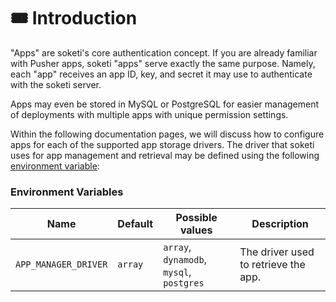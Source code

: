 # 🎟 Introduction

"Apps" are soketi's core authentication concept. If you are already familiar with Pusher apps, soketi "apps" serve exactly the same purpose. Namely, each "app" receives an app ID, key, and secret it may use to authenticate with the soketi server.

Apps may even be stored in MySQL or PostgreSQL for easier management of deployments with multiple apps with unique permission settings.

Within the following documentation pages, we will discuss how to configure apps for each of the supported app storage drivers. The driver that soketi uses for app management and retrieval may be defined using the following [environment variable](../getting-started/configuring-server.md):

### Environment Variables

| Name                 | Default | Possible values                          | Description                          |
| -------------------- | ------- | ---------------------------------------- | ------------------------------------ |
| `APP_MANAGER_DRIVER` | `array` | `array`, `dynamodb`, `mysql`, `postgres` | The driver used to retrieve the app. |
